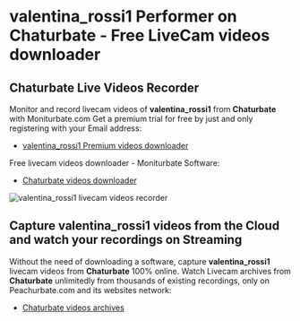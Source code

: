 # valentina_rossi1 Performer on Chaturbate - Free LiveCam videos downloader

## Chaturbate Live Videos Recorder

Monitor and record livecam videos of **valentina_rossi1** from **Chaturbate** with Moniturbate.com
Get a premium trial for free by just and only registering with your Email address:
* [valentina_rossi1 Premium videos downloader](https://moniturbate.com/request-demo-licence-key.html)

Free livecam videos downloader - Moniturbate Software:
* [Chaturbate videos downloader](https://moniturbate.com/moniturbate-download-software.html)

![valentina_rossi1 livecam videos recorder](https://peachurnet.com/templates/moniturbate-software.png)


## Capture valentina_rossi1 videos from the Cloud and watch your recordings on Streaming

Without the need of downloading a software, capture **valentina_rossi1** livecam videos from **Chaturbate** 100% online.
Watch Livecam archives from **Chaturbate** unlimitedly from thousands of existing recordings, only on Peachurbate.com and its websites network:
* [Chaturbate videos archives](https://peachurnet.com/)